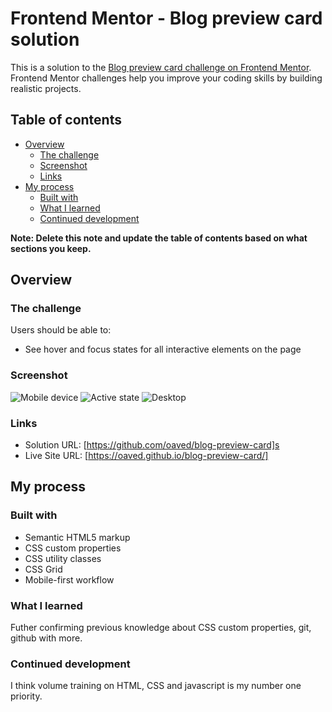 # Frontend Mentor - Blog preview card solution

This is a solution to the [Blog preview card challenge on Frontend Mentor](https://www.frontendmentor.io/challenges/blog-preview-card-ckPaj01IcS). Frontend Mentor challenges help you improve your coding skills by building realistic projects. 

## Table of contents

- [Overview](#overview)
  - [The challenge](#the-challenge)
  - [Screenshot](#screenshot)
  - [Links](#links)
- [My process](#my-process)
  - [Built with](#built-with)
  - [What I learned](#what-i-learned)
  - [Continued development](#continued-development)

**Note: Delete this note and update the table of contents based on what sections you keep.**

## Overview

### The challenge

Users should be able to:

- See hover and focus states for all interactive elements on the page

### Screenshot

![Mobile device](<assets/images/Skärmbild 2024-07-19 101747.png>) ![Active state](<assets/images/Skärmbild 2024-07-19 101814.png>) ![Desktop](<assets/images/Skärmbild 2024-07-19 101827.png>)

### Links

- Solution URL: [https://github.com/oaved/blog-preview-card]s
- Live Site URL: [https://oaved.github.io/blog-preview-card/]

## My process

### Built with

- Semantic HTML5 markup
- CSS custom properties
- CSS utility classes
- CSS Grid
- Mobile-first workflow

### What I learned

Futher confirming previous knowledge about CSS custom properties, git, github with more.

### Continued development

I think volume training on HTML, CSS and javascript is my number one priority.